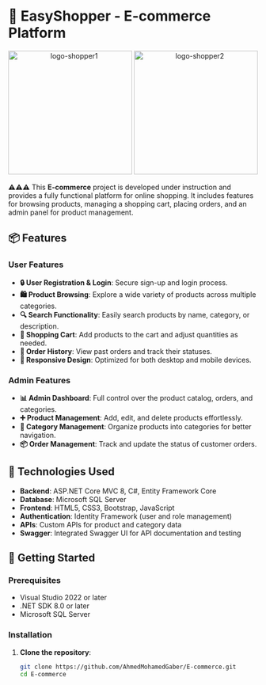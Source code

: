 # 🌟 EasyShopper - E-commerce Platform

<p align="center">
  <img src="https://github.com/user-attachments/assets/b8b82e7b-f09d-49e5-b576-73a0e9995db9" alt="logo-shopper1" width="250"/>
  <img src="https://github.com/user-attachments/assets/b171ea81-4fb1-4f7e-9e60-c95e7bde8a6a" alt="logo-shopper2" width="250"/>
</p>

⚠️⚠️⚠️ This **E-commerce** project is developed under instruction and provides a fully functional platform for online shopping. It includes features for browsing products, managing a shopping cart, placing orders, and an admin panel for product management.

## 📦 Features

### User Features
- **🔒 User Registration & Login**: Secure sign-up and login process.
- **🛍️ Product Browsing**: Explore a wide variety of products across multiple categories.
- **🔍 Search Functionality**: Easily search products by name, category, or description.
- **🛒 Shopping Cart**: Add products to the cart and adjust quantities as needed.
- **📜 Order History**: View past orders and track their statuses.
- **📱 Responsive Design**: Optimized for both desktop and mobile devices.

### Admin Features
- **📊 Admin Dashboard**: Full control over the product catalog, orders, and categories.
- **➕ Product Management**: Add, edit, and delete products effortlessly.
- **📁 Category Management**: Organize products into categories for better navigation.
- **📦 Order Management**: Track and update the status of customer orders.

## 🔧 Technologies Used
- **Backend**: ASP.NET Core MVC 8, C#, Entity Framework Core
- **Database**: Microsoft SQL Server
- **Frontend**: HTML5, CSS3, Bootstrap, JavaScript
- **Authentication**: Identity Framework (user and role management)
- **APIs**: Custom APIs for product and category data
- **Swagger**: Integrated Swagger UI for API documentation and testing

## 🚀 Getting Started

### Prerequisites
- Visual Studio 2022 or later
- .NET SDK 8.0 or later
- Microsoft SQL Server

### Installation

1. **Clone the repository**:
   ```bash
   git clone https://github.com/AhmedMohamedGaber/E-commerce.git
   cd E-commerce
